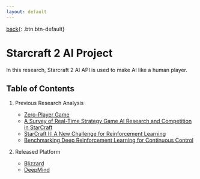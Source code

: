 ```yaml
---
layout: default
---
```

[back](../pmain){: .btn.btn-default}

# Starcraft 2 AI Project


In this research, Starcraft 2 AI API is used to make AI like a human player.

## Table of Contents
1. Previous Research Analysis
	- [Zero-Player Game](./Prev/zero)
	- [A Survey of Real-Time Strategy Game AI Research and Competition in StarCraft](./Prev/surv)
	- [StarCraft II: A New Challenge for Reinforcement Learning](./Prev/sc2)
	- [Benchmarking Deep Reinforcement Learning for Continuous Control](./Prev/bcdrl) 

2. Released Platform 
	- [Blizzard](./Plat/blizNews)
	- [DeepMind](./Plat/deepNews)